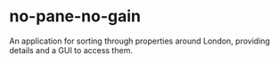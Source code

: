 # no-pane-no-gain
An application for sorting through properties around London, providing details and a GUI to access them. 
